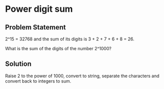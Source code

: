 # Power digit sum

## Problem Statement

2^15 = 32768 and the sum of its digits is 3 + 2 + 7 + 6 + 8 = 26.

What is the sum of the digits of the number 2^1000?


## Solution
Raise 2 to the power of 1000, convert to string, separate the characters and convert back to integers to sum.